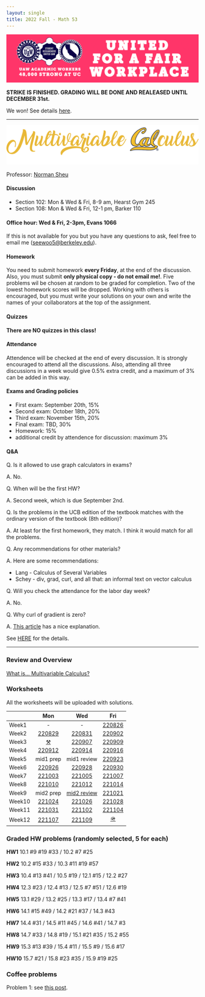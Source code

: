 ```yaml
---
layout: single
title: 2022 Fall - Math 53
---
```



![logo](./strikelogo.png)


**STRIKE IS FINISHED. GRADING WILL BE DONE AND REALEASED UNTIL DECEMBER 31st.**

We won! See details [here](https://www.fairucnow.org/ta-summary/).


---

![Multivatiable Calculus](./multcal.png)

Professor: [Norman Sheu](https://sites.google.com/view/normansheu/home?authuser=1)

#### Discussion
* Section 102: Mon & Wed & Fri, 8-9 am, Hearst Gym 245
* Section 108: Mon & Wed & Fri, 12-1 pm, Barker 110

#### **Office hour: Wed & Fri, 2-3pm, Evans 1066** 

If this is not available for you but you have any  questions to ask, feel free to email me (seewoo5@berkeley.edu).

#### Homework
You need to submit homework **every Friday**, at the end of the discussion. Also, you must submit **only physical copy - do not email me!**. 
Five problems wil be chosen at random to be graded for completion. Two of the lowest homework scores will be dropped. Working with others is encouraged, but you must write your solutions on your own and write the names of your collaborators at the top of the assignment. 

#### Quizzes 
**There are NO quizzes in this class!**

#### Attendance

Attendence will be checked at the end of every discussion.
It is strongly encouraged to attend all the discussions.
Also, attending all three discussions in a week would give 0.5% extra credit, and a maximum of 3% can be added in this way.

#### Exams and Grading policies
* First exam: September 20th, 15%
* Second exam: October 18th, 20%
* Third exam: November 15th, 20%
* Final exam: TBD, 30%
* Homework: 15%
* additional credit by attendence for discussion: maximum 3%

#### Q&A
Q. Is it allowed to use graph calculators in exams?

A. No.

Q. When will be the first HW?

A. Second week, which is due September 2nd.

Q. Is the problems in the UCB edition of the textbook matches with the ordinary version of the textbook (8th edition)?

A. At least for the first homework, they match. I think it would match for all the problems.

Q. Any recommendations for other materials?

A. Here are some recommendations:

* Lang - Calculus of Several Variables
* Schey - div, grad, curl, and all that: an informal text on vector calculus

Q. Will you check the attendance for the labor day week?

A. No.

Q. Why curl of gradient is zero?

A. [This article](https://ccom.ucsd.edu/~ctiee/notes/grad_n_curl.pdf) has a nice explanation.

See [HERE](https://sites.google.com/view/normansheu/teaching/math-53-fall-2022?authuser=1) for the details.

---

### Review and Overview

[What is... Multivariable Calculus?](worksheets/intro.pdf)



### Worksheets

All the worksheets will be uploaded with solutions.

| | Mon | Wed | Fri |
| --- | :---: | :---: | :---: |
| Week1 | - | - | [220826](worksheets/WS220826.pdf)|
| Week2 | [220829](worksheets/WS220829.pdf) | [220831](worksheets/WS220831.pdf) | [220902](worksheets/WS220902.pdf)|
| Week3 | [⚒️](https://en.wikipedia.org/wiki/Labor_Day) | [220907](worksheets/WS220907.pdf)| [220909](worksheets/WS220909.pdf) |
| Week4 | [220912](worksheets/WS220912.pdf) | [220914](worksheets/WS220914.pdf) | [220916](worksheets/WS220916.pdf) |
| Week5 | mid1 prep | mid1 review | [220923](worksheets/WS220923.pdf)|
| Week6 | [220926](worksheets/WS220926.pdf) | [220928](worksheets/WS220928.pdf) | [220930](worksheets/WS220930.pdf) |
| Week7 | [221003](worksheets/WS221003.pdf) | [221005](worksheets/WS221005.pdf) | [221007](worksheets/WS221007.pdf) |
| Week8 | [221010](worksheets/WS221010.pdf) | [221012](worksheets/WS221012.pdf) | [221014](worksheets/WS221014.pdf) |
| Week9 | mid2 prep | [mid2 review](Math53Mid2Sol.pdf) | [221021](worksheets/WS221021.pdf)|
| Week10 | [221024](worksheets/WS221024.pdf) | [221026](worksheets/WS221026.pdf) | [221028](worksheets/WS221028.pdf) |
| Week11 | [221031](worksheets/WS221031.pdf) | [221102](worksheets/WS221102.pdf) | [221104](worksheets/WS221104.pdf) |
| Week12 | [221107](worksheets/WS221107.pdf) | [221109](worksheets/WS221109.pdf) | [🪖](https://en.wikipedia.org/wiki/Veterans_Day)|


### Graded HW problems (randomly selected, 5 for each)

**HW1**
10.1 #9 #19 #33 /
10.2 #7 #25 

**HW2**
10.2 #15 #33 /
10.3 #11 #19 #57

**HW3**
10.4 #13 #41 /
10.5 #19 /
12.1 #15 /
12.2 #27

**HW4**
12.3 #23 /
12.4 #13 /
12.5 #7 #51 /
12.6 #19 

**HW5**
13.1 #29 /
13.2 #25 /
13.3 #17 /
13.4 #7 #41

**HW6**
14.1 #15 #49 /
14.2 #21 #37 /
14.3 #43

**HW7**
14.4 #31 /
14.5 #11 #45 /
14.6 #41 /
14.7 #3 

**HW8**
14.7 #33 /
14.8 #19 /
15.1 #21 #35 /
15.2 #55

**HW9**
15.3 #13 #39 /
15.4 #11 /
15.5 #9 /
15.6 #17

**HW10**
15.7 #21 /
15.8 #23 #35 /
15.9 #19 #25

### Coffee problems

Problem 1: see [this post](../../_posts/2022-10-25-planar-curve.md).